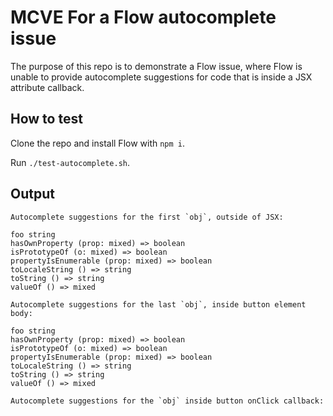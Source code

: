 # MCVE For a Flow autocomplete issue

The purpose of this repo is to demonstrate a Flow issue,
where Flow is unable to provide autocomplete suggestions
for code that is inside a JSX attribute callback.

## How to test

Clone the repo and install Flow with `npm i`.

Run `./test-autocomplete.sh`.

## Output
```
Autocomplete suggestions for the first `obj`, outside of JSX:

foo string
hasOwnProperty (prop: mixed) => boolean
isPrototypeOf (o: mixed) => boolean
propertyIsEnumerable (prop: mixed) => boolean
toLocaleString () => string
toString () => string
valueOf () => mixed

Autocomplete suggestions for the last `obj`, inside button element body:

foo string
hasOwnProperty (prop: mixed) => boolean
isPrototypeOf (o: mixed) => boolean
propertyIsEnumerable (prop: mixed) => boolean
toLocaleString () => string
toString () => string
valueOf () => mixed

Autocomplete suggestions for the `obj` inside button onClick callback:

```